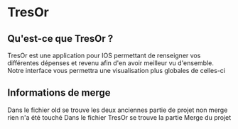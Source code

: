 # TresOr

## Qu'est-ce que TresOr ?
TresOr est une application pour IOS permettant de renseigner vos différentes dépenses et revenu afin d'en avoir meilleur vu d'ensemble. Notre interface vous permettra une visualisation plus globales de celles-ci 

## Informations de merge
Dans le fichier old se trouve les deux anciennes partie de projet non merge rien n'a été touché
Dans le fichier TresOr se trouve la partie Merge du projet
